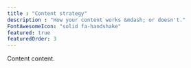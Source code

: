 ```yaml
---
title : "Content strategy"
description : "How your content works &mdash; or doesn't."
FontAwesomeIcon: "solid fa-handshake"
featured: true
featuredOrder: 3
---
```


Content content.
